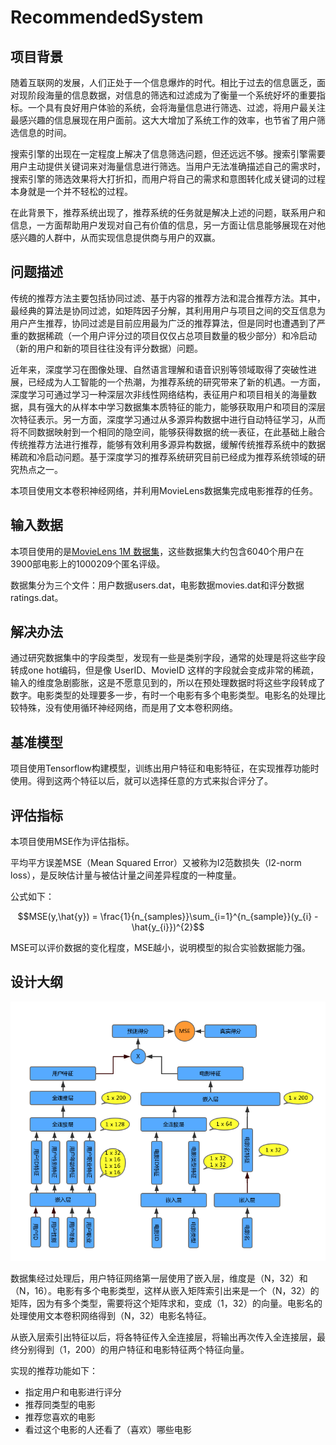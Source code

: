 # RecommendedSystem

## 项目背景
随着互联网的发展，人们正处于一个信息爆炸的时代。相比于过去的信息匮乏，面对现阶段海量的信息数据，对信息的筛选和过滤成为了衡量一个系统好坏的重要指标。一个具有良好用户体验的系统，会将海量信息进行筛选、过滤，将用户最关注最感兴趣的信息展现在用户面前。这大大增加了系统工作的效率，也节省了用户筛选信息的时间。

搜索引擎的出现在一定程度上解决了信息筛选问题，但还远远不够。搜索引擎需要用户主动提供关键词来对海量信息进行筛选。当用户无法准确描述自己的需求时，搜索引擎的筛选效果将大打折扣，而用户将自己的需求和意图转化成关键词的过程本身就是一个并不轻松的过程。

在此背景下，推荐系统出现了，推荐系统的任务就是解决上述的问题，联系用户和信息，一方面帮助用户发现对自己有价值的信息，另一方面让信息能够展现在对他感兴趣的人群中，从而实现信息提供商与用户的双赢。


## 问题描述
传统的推荐方法主要包括协同过滤、基于内容的推荐方法和混合推荐方法。其中，最经典的算法是协同过滤，如矩阵因子分解，其利用用户与项目之间的交互信息为用户产生推荐，协同过滤是目前应用最为广泛的推荐算法，但是同时也遭遇到了严重的数据稀疏（一个用户评分过的项目仅仅占总项目数量的极少部分）和冷启动（新的用户和新的项目往往没有评分数据）问题。

近年来，深度学习在图像处理、自然语言理解和语音识别等领域取得了突破性进展，已经成为人工智能的一个热潮，为推荐系统的研究带来了新的机遇。一方面，深度学习可通过学习一种深层次非线性网络结构，表征用户和项目相关的海量数据，具有强大的从样本中学习数据集本质特征的能力，能够获取用户和项目的深层次特征表示。另一方面，深度学习通过从多源异构数据中进行自动特征学习，从而将不同数据映射到一个相同的隐空间，能够获得数据的统一表征，在此基础上融合传统推荐方法进行推荐，能够有效利用多源异构数据，缓解传统推荐系统中的数据稀疏和冷启动问题。基于深度学习的推荐系统研究目前已经成为推荐系统领域的研究热点之一。

本项目使用文本卷积神经网络，并利用MovieLens数据集完成电影推荐的任务。 

## 输入数据
本项目使用的是[MovieLens 1M 数据集](https://grouplens.org/datasets/movielens/)，这些数据集大约包含6040个用户在3900部电影上的1000209个匿名评级。

数据集分为三个文件：用户数据users.dat，电影数据movies.dat和评分数据ratings.dat。

## 解决办法
通过研究数据集中的字段类型，发现有一些是类别字段，通常的处理是将这些字段转成one hot编码，但是像 UserID、MovieID 这样的字段就会变成非常的稀疏，输入的维度急剧膨胀，这是不愿意见到的，所以在预处理数据时将这些字段转成了数字。电影类型的处理要多一步，有时一个电影有多个电影类型。电影名的处理比较特殊，没有使用循环神经网络，而是用了文本卷积网络。


## 基准模型
项目使用Tensorflow构建模型，训练出用户特征和电影特征，在实现推荐功能时使用。得到这两个特征以后，就可以选择任意的方式来拟合评分了。

## 评估指标
本项目使用MSE作为评估指标。

平均平方误差MSE（Mean Squared Error）又被称为l2范数损失（l2-norm loss），是反映估计量与被估计量之间差异程度的一种度量。

公式如下：

$$MSE(y,\hat{y}) = \frac{1}{n_{samples}}\sum_{i=1}^{n_{sample}}(y_{i} - \hat{y_{i}})^{2}$$

MSE可以评价数据的变化程度，MSE越小，说明模型的拟合实验数据能力强。

## 设计大纲
<img src="source/movies_recommender.png"/>

数据集经过处理后，用户特征网络第一层使用了嵌入层，维度是（N，32）和（N，16）。电影有多个电影类型，这样从嵌入矩阵索引出来是一个（N，32）的矩阵，因为有多个类型，需要将这个矩阵求和，变成（1，32）的向量。电影名的处理使用文本卷积网络得到（N，32）电影名特征。

从嵌入层索引出特征以后，将各特征传入全连接层，将输出再次传入全连接层，最终分别得到（1，200）的用户特征和电影特征两个特征向量。

实现的推荐功能如下：

- 指定用户和电影进行评分
- 推荐同类型的电影
- 推荐您喜欢的电影
- 看过这个电影的人还看了（喜欢）哪些电影